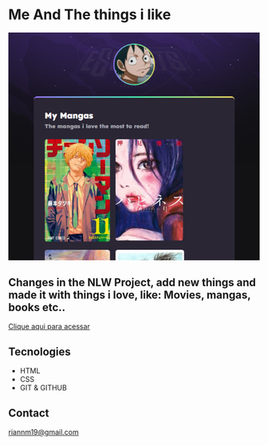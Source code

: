# Me And The things i like 

![preview](./.github/preview.png)

## Changes in the NLW Project, add new things and made it with things i love, like: Movies, mangas, books etc..

[Clique aqui para acessar](https://riannm.github.io/Me-and-the-things-i-like/)

## Tecnologies

- HTML
- CSS
- GIT & GITHUB

## Contact

riannm19@gmail.com